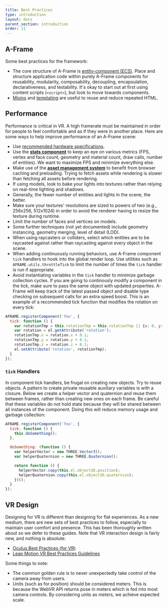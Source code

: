 ```yaml
---
title: Best Practices
type: introduction
layout: docs
parent_section: introduction
order: 11
---
```


## A-Frame

[ecs]: ./entity-component-system.md
[mixins]: ../core/mixins.md
[template]: https://github.com/ngokevin/kframe/tree/master/components/template/

Some best practices for the framework:

- The core structure of A-Frame is [entity-component (ECS)][ecs]. Place and
  structure application code within purely A-Frame components for reusability,
  modularity, composability, decoupling, encapsulation, declarativeness, and
  testability. It's okay to start out at first using content scripts
  (`<script>`), but look to move towards components.
- [Mixins][mixins] and [templating][template] are useful to reuse and reduce
  repeated HTML.

## Performance

[asm]: ../core/asset-management-system.md
[hardware]: ./vr-headsets-and-webvr-browsers.md
[merge]: ../components/geometry.md#mergeto
[stats]: ../components/stats.md

Performance is critical in VR. A high framerate must be maintained in order for
people to feel comfortable and as if they were in another place. Here are some
ways to help improve performance of an A-Frame scene:

- Use [recommended hardware specifications][hardware].
- Use the **[stats component][stats]** to keep an eye on various metrics (FPS,
  vertex and face count, geometry and material count, draw calls, number of entities). We
  want to maximize FPS and minimize everything else.
- Make use of the **[asset management system][asm]** to benefit from browser
  caching and preloading. Trying to fetch assets while rendering is slower than
  fetching all assets before rendering.
- If using models, look to bake your lights into textures rather than relying
  on real-time lighting and shadows.
- Generally, the fewer number of entities and lights in the scene, the better.
- Make sure your textures' resolutions are sized to powers of two (e.g.,
  256x256, 512x1024) in order to avoid the renderer having to resize the
  texture during runtime.
- Limit the number of faces and vertices on models.
- Some further techniques (not yet documented) include geometry instancing,
  geometry merging, level of detail (LOD).
- When using raycasters or colliders, select which entities are to be raycasted
  against rather than raycasting against every object in the scene.
- When adding continuously running behaviors, use A-Frame component `tick`
  handlers to hook into the global render loop. Use utilities such as
  `AFRAME.utils.throttleTick` to limit the number of times the `tick` handler
  is run if appropriate.
- Avoid instantiating variables in the `tick` handler to minimize garbage collection cycles. If you are going to continously modify a component in the tick, make sure to pass the same object with updated properties. A-Frame will keep track of the latest passed object and disable type checking on subsequent calls for an extra speed boost. This is an example of a recommended tick function that modifies the rotation on every tick:
```js
AFRAME.registerComponent('foo', {
  tick: function () {
    var rotationTmp = this.rotationTmp = this.rotationTmp || {x: 0, y: 0, z: 0};
    var rotation = el.getAttribute('rotation');
    rotationTmp.x = rotation.x + 0.1;
    rotationTmp.y = rotation.y + 0.1;
    rotationTmp.z = rotation.z + 0.1;
    el.setAttribute('rotation', rotationTmp);
  }
});
```

### `tick` Handlers

In component tick handlers, be frugal on creating new objects. Try to reuse
objects. A pattern to create private reusable auxiliary variables is with a
closure. Below we create a helper vector and quaternion and reuse them between
frames, rather than creating new ones on each frame. Be careful that these
variables do not hold state because they will be shared between all instances
of the component. Doing this will reduce memory usage and garbage collection:

```js
AFRAME.registerComponent('foo', {
  tick: function () {
    this.doSomething();
  },

  doSomething: (function () {
    var helperVector = new THREE.Vector3();
    var helperQuaternion = new THREE.Quaternion();

    return function () {
      helperVector.copy(this.el.object3D.position);
      helperQuaternion.copy(this.el.object3D.quaternion);
    })();
  }
});
```

## VR Design

[leapmotion]: https://developer.leapmotion.com/assets/Leap%20Motion%20VR%20Best%20Practices%20Guidelines.pdf
[oculus]: https://developer.oculus.com/documentation/intro-vr/latest/concepts/bp_intro/

Designing for VR is different than designing for flat experiences. As a new
medium, there are new sets of best practices to follow, especially to maintain
user comfort and presence. This has been thoroughly written about so we defer
to these guides. Note that VR interaction design is fairly new, and nothing is
absolute:

- [Oculus Best Practices (for VR)][oculus]
- [Leap Motion VR Best Practices Guidelines][leapmotion]

Some things to note:

- The common golden rule is to never unexpectedly take control of the camera
  away from users.
- Units (such as for position) should be considered meters. This is because the
  WebVR API returns pose in meters which is fed into most camera controls. By
  considering units as meters, we achieve expected scale.
